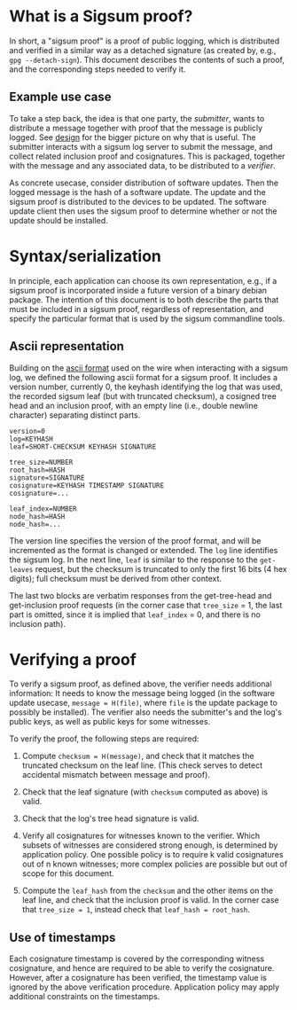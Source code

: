 # What is a Sigsum proof?

In short, a "sigsum proof" is a proof of public logging, which is
distributed and verified in a similar way as a detached signature (as
created by, e.g., `gpg --detach-sign`). This document describes the
contents of such a proof, and the corresponding steps needed to verify
it.

## Example use case

To take a step back, the idea is that one party, the *submitter*,
wants to distribute a message together with proof that the message is
publicly logged. See
[design](https://git.glasklar.is/sigsum/project/documentation/-/blob/main/design.md)
for the bigger picture on why that is useful. The submitter interacts
with a sigsum log server to submit the message, and collect related
inclusion proof and cosignatures. This is packaged, together with
the message and any associated data, to be distributed to a *verifier*.

As concrete usecase, consider distribution of software updates. Then
the logged message is the hash of a software update. The update
and the sigsum proof is distributed to the devices to be updated. The
software update client then uses the sigsum proof to determine whether
or not the update should be installed.

# Syntax/serialization

In principle, each application can choose its own representation,
e.g., if a sigsum proof is incorporated inside a future version of a
binary debian package. The intention of this document is to both
describe the parts that must be included in a sigsum proof, regardless of
representation, and specify the particular format that is used by the
sigsum commandline tools.

## Ascii representation

Building on the [ascii
format](https://git.glasklar.is/sigsum/project/documentation/-/blob/main/log.md)
used on the wire when interacting with a sigsum log, we defined the
following ascii format for a sigsum proof. It includes a version
number, currently 0, the keyhash identifying the log that was used,
the recorded sigsum leaf (but with truncated checksum), a cosigned
tree head and an inclusion proof, with an empty line (i.e., double
newline character) separating distinct parts.

```
version=0
log=KEYHASH
leaf=SHORT-CHECKSUM KEYHASH SIGNATURE

tree_size=NUMBER
root_hash=HASH
signature=SIGNATURE
cosignature=KEYHASH TIMESTAMP SIGNATURE
cosignature=...

leaf_index=NUMBER
node_hash=HASH
node_hash=...
```

The version line specifies the version of the proof format, and will
be incremented as the format is changed or extended. The `log` line
identifies the sigsum log. In the next line, `leaf` is similar to the
response to the `get-leaves` request, but the checksum is truncated to
only the first 16 bits (4 hex digits); full checksum must be derived
from other context.

The last two blocks are verbatim responses from the get-tree-head and
get-inclusion proof requests (in the corner case that `tree_size` = 1,
the last part is omitted, since it is implied that `leaf_index` = 0,
and there is no inclusion path).

# Verifying a proof

To verify a sigsum proof, as defined above, the verifier needs
additional information: It needs to know the message being logged (in
the software update usecase, `message = H(file)`, where `file` is the
update package to possibly be installed). The verifier also needs the
submitter's and the log's public keys, as well as public keys for some
witnesses.

To verify the proof, the following steps are required:

1. Compute `checksum = H(message)`, and check that it matches the
   truncated checksum on the leaf line. (This check serves to detect
   accidental mismatch between message and proof).
   
2. Check that the leaf signature (with `checksum` computed as above)
   is valid.
   
4. Check that the log's tree head signature is valid.
   
5. Verify all cosignatures for witnesses known to the verifier. Which
   subsets of witnesses are considered strong enough, is determined by
   application policy. One possible policy is to require k valid
   cosignatures out of n known witnesses; more complex policies are
   possible but out of scope for this document.
   
6. Compute the `leaf_hash` from the `checksum` and the other items on
   the leaf line, and check that the inclusion proof is valid. In the
   corner case that `tree_size = 1`, instead check that `leaf_hash =
   root_hash`.

## Use of timestamps

Each cosignature timestamp is covered by the corresponding witness
cosignature, and hence are required to be able to verify the
cosignature. However, after a cosignature has been verified, the
timestamp value is ignored by the above verification procedure.
Application policy may apply additional constraints on the timestamps.
